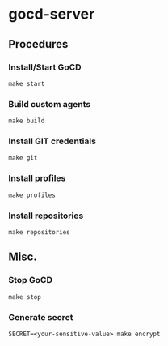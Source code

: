 # gocd-server

## Procedures

### Install/Start GoCD

`make start`

### Build custom agents

`make build`

### Install GIT credentials

`make git`

### Install profiles

`make profiles`

### Install repositories

`make repositories`

## Misc.

### Stop GoCD

`make stop`

### Generate secret

`SECRET=<your-sensitive-value> make encrypt`

